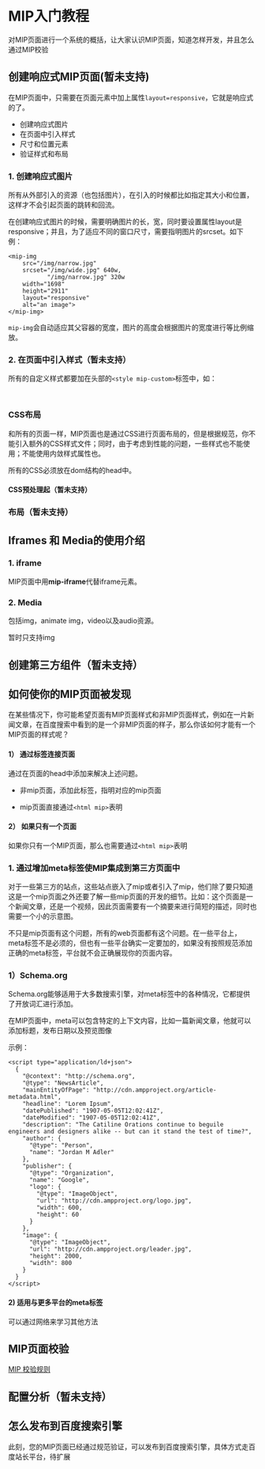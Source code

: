 # MIP入门教程

对MIP页面进行一个系统的概括，让大家认识MIP页面，知道怎样开发，并且怎么通过MIP校验

## 创建响应式MIP页面(暂未支持)

在MIP页面中，只需要在页面元素中加上属性`layout=responsive`，它就是响应式的了。

- 创建响应式图片
- 在页面中引入样式
- 尺寸和位置元素
- 验证样式和布局

### 1. 创建响应式图片

所有从外部引入的资源（也包括图片），在引入的时候都比如指定其大小和位置，这样才不会引起页面的跳转和回流。

在创建响应式图片的时候，需要明确图片的长，宽，同时要设置属性layout是responsive；并且，为了适应不同的窗口尺寸，需要指明图片的srcset。如下例：

```
<mip-img
    src="/img/narrow.jpg"
    srcset="/img/wide.jpg" 640w,
           "/img/narrow.jpg" 320w
    width="1698"
    height="2911"
    layout="responsive"
    alt="an image">
</mip-img>
```
`mip-img`会自动适应其父容器的宽度，图片的高度会根据图片的宽度进行等比例缩放。

### 2. 在页面中引入样式（暂未支持）

所有的自定义样式都要加在头部的`<style mip-custom>`标签中，如：

```
    
```


### CSS布局

和所有的页面一样，MIP页面也是通过CSS进行页面布局的，但是根据规范，你不能引入额外的CSS样式文件；同时，由于考虑到性能的问题，一些样式也不能使用；不能使用内敛样式属性也。

所有的CSS必须放在dom结构的head中。

#### CSS预处理起（暂未支持）

### 布局（暂未支持）

## Iframes 和 Media的使用介绍

### 1. iframe

MIP页面中用**mip-iframe**代替iframe元素。

### 2. Media

包括img，animate img，video以及audio资源。

暂时只支持img

## 创建第三方组件（暂未支持）

## 如何使你的MIP页面被发现

在某些情况下，你可能希望页面有MIP页面样式和非MIP页面样式，例如在一片新闻文章，在百度搜索中看到的是一个非MIP页面的样子，那么你该如何才能有一个MIP页面的样式呢？

#### 1） 通过<link>标签连接页面

通过在页面的head中添加<link>来解决上述问题。

- 非mip页面，添加此标签，指明对应的mip页面

    <link rel=”miphtml” href=”http://domain/article.mip.html" />


- mip页面直接通过`<html mip>`表明

#### 2） 如果只有一个页面

如果你只有一个MIP页面，那么也需要通过`<html mip>`表明

### 1. 通过增加meta标签使MIP集成到第三方页面中

对于一些第三方的站点，这些站点嵌入了mip或者引入了mip，他们除了要只知道这是一个mip页面之外还要了解一些mip页面的开发的细节。比如：这个页面是一个新闻文章，还是一个视频，因此页面需要有一个摘要来进行简短的描述，同时也需要一个小的示意图。

不只是mip页面有这个问题，所有的web页面都有这个问题。在一些平台上，meta标签不是必须的，但也有一些平台确实一定要加的，如果没有按照规范添加正确的meta标签，平台就不会正确展现你的页面内容。

### 1）Schema.org

Schema.org能够适用于大多数搜索引擎，对meta标签中的各种情况，它都提供了开放词汇进行添加。

在MIP页面中，meta可以包含特定的上下文内容，比如一篇新闻文章，他就可以添加标题，发布日期以及预览图像

示例：

```
<script type="application/ld+json">
  {
    "@context": "http://schema.org",
    "@type": "NewsArticle",
    "mainEntityOfPage": "http://cdn.ampproject.org/article-metadata.html",
    "headline": "Lorem Ipsum",
    "datePublished": "1907-05-05T12:02:41Z",
    "dateModified": "1907-05-05T12:02:41Z",
    "description": "The Catiline Orations continue to beguile engineers and designers alike -- but can it stand the test of time?",
    "author": {
      "@type": "Person",
      "name": "Jordan M Adler"
    },
    "publisher": {
      "@type": "Organization",
      "name": "Google",
      "logo": {
        "@type": "ImageObject",
        "url": "http://cdn.ampproject.org/logo.jpg",
        "width": 600,
        "height": 60
      }
    },
    "image": {
      "@type": "ImageObject",
      "url": "http://cdn.ampproject.org/leader.jpg",
      "height": 2000,
      "width": 800
    }
  }
</script>
```

#### 2) 适用与更多平台的meta标签

可以通过网络来学习其他方法


## MIP页面校验

[MIP 校验规则](http://mip.baidu.com/#./docs/2_guides/check_list.md)

## 配置分析（暂未支持）

## 怎么发布到百度搜索引擎

此刻，您的MIP页面已经通过规范验证，可以发布到百度搜索引擎，具体方式走百度站长平台，待扩展


